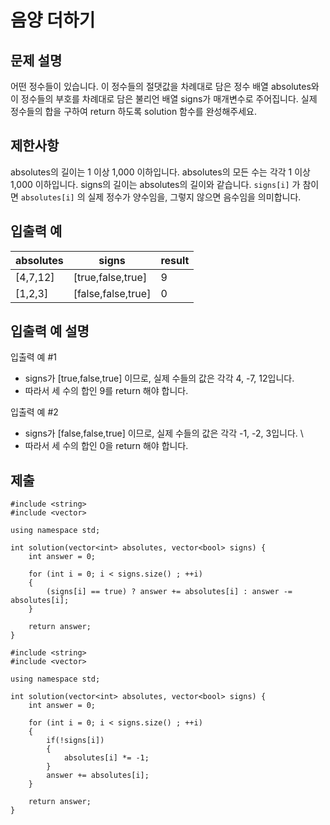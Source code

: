 # 음양 더하기

## 문제 설명

어떤 정수들이 있습니다. 이 정수들의 절댓값을 차례대로 담은 정수 배열 absolutes와 이 정수들의 부호를 차례대로 담은 불리언 배열 signs가 매개변수로 주어집니다. 실제 정수들의 합을 구하여 return 하도록 solution 함수를 완성해주세요.

## 제한사항

absolutes의 길이는 1 이상 1,000 이하입니다.
absolutes의 모든 수는 각각 1 이상 1,000 이하입니다.
signs의 길이는 absolutes의 길이와 같습니다.
`signs[i]` 가 참이면 `absolutes[i]` 의 실제 정수가 양수임을, 그렇지 않으면 음수임을 의미합니다.

## 입출력 예

absolutes|signs|result
---|---|---
[4,7,12]|[true,false,true]|9
[1,2,3]|[false,false,true]|0

## 입출력 예 설명

입출력 예 #1

+ signs가 [true,false,true] 이므로, 실제 수들의 값은 각각 4, -7, 12입니다.
+ 따라서 세 수의 합인 9를 return 해야 합니다.

입출력 예 #2

+ signs가 [false,false,true] 이므로, 실제 수들의 값은 각각 -1, -2, 3입니다. \
+ 따라서 세 수의 합인 0을 return 해야 합니다.

## 제출

```
#include <string>
#include <vector>

using namespace std;

int solution(vector<int> absolutes, vector<bool> signs) {
    int answer = 0;

    for (int i = 0; i < signs.size() ; ++i)
    {
        (signs[i] == true) ? answer += absolutes[i] : answer -= absolutes[i];
    }

    return answer;
}
```

```
#include <string>
#include <vector>

using namespace std;

int solution(vector<int> absolutes, vector<bool> signs) {
    int answer = 0;

    for (int i = 0; i < signs.size() ; ++i)
    {
        if(!signs[i])
        {
            absolutes[i] *= -1;
        }
        answer += absolutes[i];
    }

    return answer;
}
```